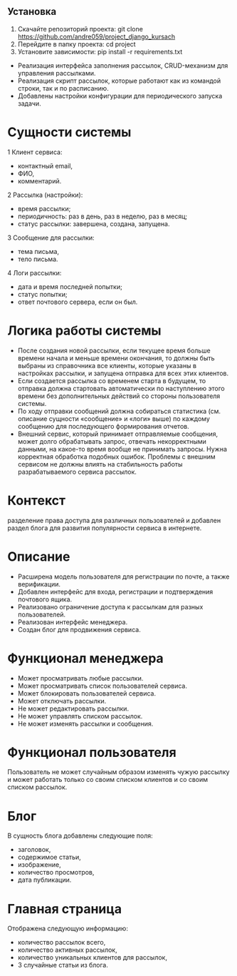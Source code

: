 ﻿## Установка

1. Скачайте репозиторий проекта:
git clone https://github.com/andre059/project_django_kursach
2. Перейдите в папку проекта:
cd project
3. Установите зависимости:
pip install -r requirements.txt



- Реализация интерфейса заполнения рассылок, CRUD-механизм для управления рассылками.
- Реализация скрипт рассылок, которые работают как из командой строки, так и по расписанию.
- Добавлены настройки конфигурации для периодического запуска задачи.


# Сущности системы

1  Клиент сервиса:
- контактный email,
- ФИО,
- комментарий.

2  Рассылка (настройки):
- время рассылки;
- периодичность: раз в день, раз в неделю, раз в месяц;
- статус рассылки: завершена, создана, запущена.

3 Сообщение для рассылки:

- тема письма,
- тело письма.

4 Логи рассылки:

- дата и время последней попытки;
- статус попытки;
- ответ почтового сервера, если он был.


# Логика работы системы
 - После создания новой рассылки, если текущее время больше времени начала и меньше времени окончания, то должны быть 
   выбраны из справочника все клиенты, которые указаны в настройках рассылки, и запущена отправка для всех этих клиентов.
 - Если создается рассылка со временем старта в будущем, то отправка должна стартовать автоматически по наступлению 
   этого времени без дополнительных действий со стороны пользователя системы.
 - По ходу отправки сообщений должна собираться статистика (см. описание сущности «сообщение» и «логи» выше) по каждому 
   сообщению для последующего формирования отчетов.
 - Внешний сервис, который принимает отправляемые сообщения, может долго обрабатывать запрос, отвечать некорректными 
   данными, на какое-то время вообще не принимать запросы. Нужна корректная обработка подобных ошибок. 
   Проблемы с внешним сервисом не должны влиять на стабильность работы разрабатываемого сервиса рассылок.

# Контекст

разделение права доступа для различных пользователей и добавлен раздел 
блога для развития популярности сервиса в интернете.

# Описание 

- Расширена модель пользователя для регистрации по почте, а также верификации.
- Добавлен интерфейс для входа, регистрации и подтверждения почтового ящика.
- Реализовано ограничение доступа к рассылкам для разных пользователей.
- Реализован интерфейс менеджера.
- Создан блог для продвижения сервиса.

# Функционал менеджера

- Может просматривать любые рассылки.
- Может просматривать список пользователей сервиса.
- Может блокировать пользователей сервиса.
- Может отключать рассылки.
- Не может редактировать рассылки.
- Не может управлять списком рассылок.
- Не может изменять рассылки и сообщения.

# Функционал пользователя

Пользователь не может случайным образом изменять чужую рассылку и может работать только со своим списком клиентов
и со своим списком рассылок.

# Блог

В сущность блога добавлены следующие поля:

- заголовок,
- содержимое статьи,
- изображение,
- количество просмотров,
- дата публикации.

# Главная страница

Отображена следующую информацию:

- количество рассылок всего,
- количество активных рассылок,
- количество уникальных клиентов для рассылок,
- 3 случайные статьи из блога.
